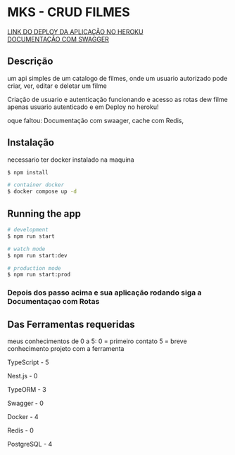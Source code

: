 # MKS - CRUD FILMES

[LINK DO DEPLOY DA APLICAÇÃO NO HEROKU](https://mks-crud.herokuapp.com/)  
[DOCUMENTAÇÃO COM SWAGGER](https://mks-crud.herokuapp.com/docs)

## Descrição

um api simples de um catalogo de filmes, onde um usuario autorizado pode criar, ver, editar e deletar um filme

Criação de usuario e autenticação funcionando e acesso as rotas dew filme apenas usuario autenticado e em Deploy no heroku!

oque faltou: Documentação com swaager, cache com Redis,

 

## Instalação
necessario ter docker instalado na maquina 
```bash
$ npm install

# container docker
$ docker compose up -d 
```

## Running the app

```bash
# development
$ npm run start

# watch mode
$ npm run start:dev

# production mode
$ npm run start:prod
```
### Depois dos passo acima e sua aplicação rodando siga a Documentaçao com Rotas


## Das Ferramentas requeridas
meus conhecimentos de 0 a 5:
0 = primeiro contato
5 = breve conhecimento projeto com a ferramenta

TypeScript - 5

Nest.js    - 0

TypeORM    - 3

Swagger    - 0 

Docker     - 4

Redis      - 0

PostgreSQL - 4
